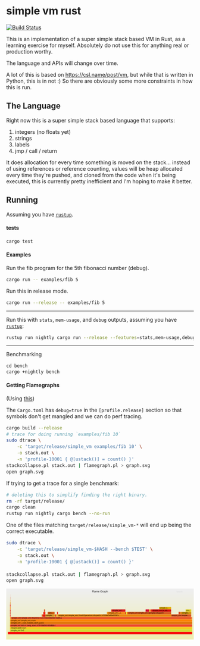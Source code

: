 # simple vm rust

[![Build Status](https://travis-ci.org/stanistan/simple-vm-rust.svg?branch=master)](https://travis-ci.org/stanistan/simple-vm-rust)

This is an implementation of a super simple stack based VM in Rust, as a learning
exercise for myself. Absolutely do not use this for anything real or production worthy.

The language and APIs will change over time.

A lot of this is based on https://csl.name/post/vm, but while that is written in Python,
this is in not :) So there are obviously some more constraints in how this is run.

## The Language

Right now this is a super simple stack based language that supports:

1. integers (no floats yet)
2. strings
3. labels
4. jmp / call / return

It does allocation for every time something is moved on the stack... instead of using
references or reference counting, values will be heap allocated every time they're pushed,
and cloned from the code when it's being executed, this is currently pretty inefficient and
I'm hoping to make it better.

## Running

Assuming you have [`rustup`](https://www.rustup.rs).

#### tests

```sh
cargo test
```

#### Examples

Run the fib program for the 5th fibonacci number (debug).

```sh
cargo run -- examples/fib 5
```

Run this in release mode.

```sh
cargo run --release -- examples/fib 5
```

---

Run this with `stats`, `mem-usage`, and `debug` outputs, assuming you have [`rustup`](https://www.rustup.rs):

```sh
rustup run nightly cargo run --release --features=stats,mem-usage,debug -- examples/fib 5
```

---

Benchmarking

```
cd bench
cargo +nightly bench
```

#### Getting Flamegraphs

(Using [this](https://github.com/brendangregg/FlameGraph))

The `Cargo.toml` has `debug=true` in the `[profile.release]` section so that symbols
don't get mangled and we can do perf tracing.

```sh
cargo build --release
# trace for doing running `examples/fib 10`
sudo dtrace \
    -c 'target/release/simple_vm examples/fib 10' \
    -o stack.out \
    -n 'profile-10001 { @[ustack()] = count() }'
stackcollapse.pl stack.out | flamegraph.pl > graph.svg
open graph.svg
```

If trying to get a trace for a single benchmark:

```sh
# deleting this to simplify finding the right binary.
rm -rf target/release/
cargo clean
rustup run nightly cargo bench --no-run
```

One of the files matching `target/release/simple_vm-*` will end up being the correct executable.

```sh
sudo dtrace \
    -c 'target/release/simple_vm-$HASH --bench $TEST' \
    -o stack.out \
    -n 'profile-10001 { @[ustack()] = count() }'

stackcollapse.pl stack.out | flamegraph.pl > graph.svg
open graph.svg
```

![bench.svg](./bench.svg)
